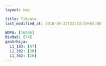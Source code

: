 ```yaml
---
layout: map

title: Tikvara
last_modified_at: 2018-05-22T23:33:59+02:00

WDPA: [16396]
BioRaS: [74]
geoSrbija:
  L1_183: [97]
  L1_302: [30]
  L1_362: [26]
---
```

